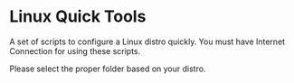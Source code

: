 # Linux Quick Tools

A set of scripts to configure a Linux distro quickly.
You must have Internet Connection for using these scripts.

Please select the proper folder based on your distro.